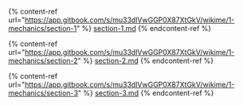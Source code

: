 <!--
[ file: README.md ] =======================================================================

[ description     ] -----------------------------------------------------------------------

	this .md file contains sections for each mechanic or technique.

[ explanation     ] -----------------------------------------------------------------------

	the purpose of this .md file is to provide an overview of mechanics used in network security.
-->

<!--
[ info            ] -----------------------------------------------------------------------
-->
<!--section-1-->
{% content-ref url="https://app.gitbook.com/s/mu33dlVwGGP0X87XtGkV/wikime/1-mechanics/section-1" %}
[section-1.md](https://app.gitbook.com/s/mu33dlVwGGP0X87XtGkV/wikime/1-mechanics/section-1)
{% endcontent-ref %}

<!--section-2-->
{% content-ref url="https://app.gitbook.com/s/mu33dlVwGGP0X87XtGkV/wikime/1-mechanics/section-2" %}
[section-2.md](https://app.gitbook.com/s/mu33dlVwGGP0X87XtGkV/wikime/1-mechanics/section-2)
{% endcontent-ref %}

<!--section-3-->
{% content-ref url="https://app.gitbook.com/s/mu33dlVwGGP0X87XtGkV/wikime/1-mechanics/section-3" %}
[section-3.md](https://app.gitbook.com/s/mu33dlVwGGP0X87XtGkV/wikime/1-mechanics/section-3)
{% endcontent-ref %}

<!--
[ END             ] -----------------------------------------------------------------------
-->

